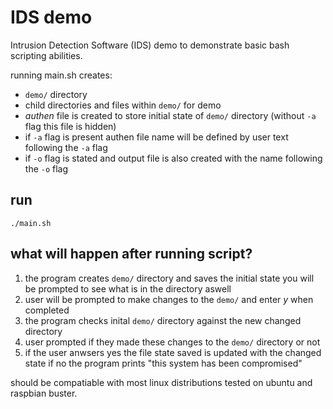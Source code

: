 # IDS demo

Intrusion Detection Software (IDS) demo to demonstrate basic bash scripting abilities.

running main.sh creates:
- `demo/` directory
- child directories and files within `demo/` for demo
- *authen* file is created to store initial state of `demo/` directory (without `-a` flag this file is hidden)
- if `-a` flag is present authen file name will be defined by user text following the `-a` flag
- if `-o` flag is stated and output file is also created with the name following the `-o` flag

## run 
`./main.sh`

## what will happen after running script?

1. the program creates `demo/` directory and saves the initial state you will be prompted to see what is in the directory aswell
2. user will be prompted to make changes to the `demo/` and enter *y* when completed
3. the program checks inital `demo/` directory against the new changed directory
4. user prompted if they made these changes to the `demo/` directory or not
5. if the user anwsers yes the file state saved is updated with the changed state if no the program prints "this system has been compromised"


should be compatiable with most linux distributions tested on ubuntu and raspbian buster.

